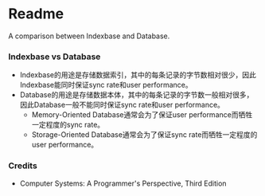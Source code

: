 # Readme
A comparison between Indexbase and Database.

### Indexbase vs Database
- Indexbase的用途是存储数据索引，其中的每条记录的字节数相对很少，因此Indexbase能同时保证sync rate和user performance。
- Database的用途是存储数据本体，其中的每条记录的字节数一般相对很多，因此Database一般不能同时保证sync rate和user performance。
  - Memory-Oriented Database通常会为了保证user performance而牺牲一定程度的sync rate。
  - Storage-Oriented Database通常会为了保证sync rate而牺牲一定程度的user performance。

### Credits
- Computer Systems: A Programmer's Perspective, Third Edition
